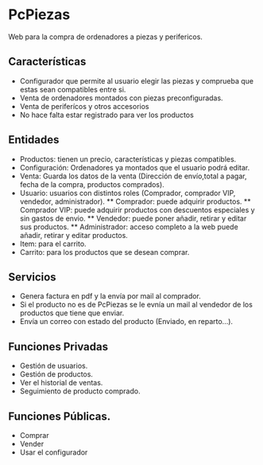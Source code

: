 # PcPiezas
Web para la compra de ordenadores a piezas y perifericos.

## Características

* Configurador que permite al usuario elegir las piezas y comprueba que estas sean compatibles entre si.
* Venta de ordenadores montados con piezas preconfiguradas.
* Venta de periferícos y otros accesorios
* No hace falta estar registrado para ver los productos

## Entidades

* Productos: tienen un precio, características y piezas compatibles. 
* Configuración: Ordenadores ya montados que el usuario podrá editar.
* Venta: Guarda los datos de la venta (Dirección de envío,total a pagar, fecha de la compra, productos comprados).
* Usuario: usuarios con distintos roles (Comprador, comprador VIP, vendedor, administrador).
**   Comprador: puede adquirir productos.
**   Comprador VIP: puede adquirir productos con descuentos especiales y sin gastos de envio.
**   Vendedor: puede poner añadir, retirar y editar sus productos.
**   Administrador: acceso completo a la web puede añadir, retirar y editar productos.
* Item: para el carrito.
* Carrito: para los productos que se desean comprar.




## Servicios

* Genera factura en pdf y la envía por mail al comprador.
* Si el producto no es de PcPiezas se le evnía un mail al vendedor de los productos que tiene que enviar.
* Envía un correo con estado del producto (Enviado, en reparto...).

## Funciones Privadas

* Gestión de usuarios.
* Gestión de productos.
* Ver el historial de ventas.
* Seguimiento de producto comprado.


## Funciones Públicas.

* Comprar
* Vender
* Usar el configurador



